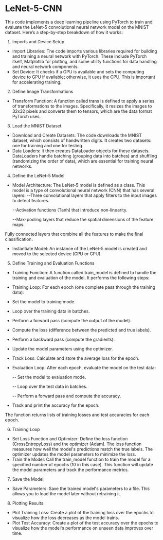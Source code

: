 # LeNet-5-CNN
This code implements a deep learning pipeline using PyTorch to train and evaluate the LeNet-5 convolutional neural network model on the MNIST dataset. Here’s a step-by-step breakdown of how it works:

1. Imports and Device Setup
- Import Libraries: The code imports various libraries required for building and training a neural network with PyTorch. These include PyTorch itself, Matplotlib for plotting, and some utility functions for data handling and neural network components.
- Set Device: It checks if a GPU is available and sets the computing device to GPU if available; otherwise, it uses the CPU. This is important for accelerating training.

2. Define Image Transformations
- Transform Function: A function called trans is defined to apply a series of transformations to the images. Specifically, it resizes the images to 32x32 pixels and converts them to tensors, which are the data format PyTorch uses.
  
3. Load the MNIST Dataset
- Download and Create Datasets: The code downloads the MNIST dataset, which consists of handwritten digits. It creates two datasets: one for training and one for testing.
- Data Loaders: It then creates DataLoader objects for these datasets. DataLoaders handle batching (grouping data into batches) and shuffling (randomizing the order of data), which are essential for training neural networks.
  
4. Define the LeNet-5 Model
- Model Architecture: The LeNet-5 model is defined as a class. This model is a type of convolutional neural network (CNN) that has several layers:
   --Three convolutional layers that apply filters to the input images to detect features.
  
   --Activation functions (Tanh) that introduce non-linearity.

   --Max-pooling layers that reduce the spatial dimensions of the feature maps.

Fully connected layers that combine all the features to make the final classification.

- Instantiate Model: An instance of the LeNet-5 model is created and moved to the selected device (CPU or GPU).

5. Define Training and Evaluation Functions
- Training Function: A function called train_model is defined to handle the training and evaluation of the model. It performs the following steps:
- Training Loop: For each epoch (one complete pass through the training data):
- Set the model to training mode.
- Loop over the training data in batches.
- Perform a forward pass (compute the output of the model).
- Compute the loss (difference between the predicted and true labels).
- Perform a backward pass (compute the gradients).
- Update the model parameters using the optimizer.
- Track Loss: Calculate and store the average loss for the epoch.
- Evaluation Loop: After each epoch, evaluate the model on the test data:
  
   -- Set the model to evaluation mode.
  
   -- Loop over the test data in batches.
  
   -- Perform a forward pass and compute the accuracy.
  
- Track and print the accuracy for the epoch.
  
The function returns lists of training losses and test accuracies for each epoch.

6. Training Loop
- Set Loss Function and Optimizer: Define the loss function (CrossEntropyLoss) and the optimizer (Adam). The loss function measures how well the model's predictions match the true labels. The optimizer updates the model parameters to minimize the loss.
- Train the Model: Call the train_model function to train the model for a specified number of epochs (10 in this case). This function will update the model parameters and track the performance metrics.
  
7. Save the Model
- Save Parameters: Save the trained model's parameters to a file. This allows you to load the model later without retraining it.
8. Plotting Results
- Plot Training Loss: Create a plot of the training loss over the epochs to visualize how the loss decreases as the model trains.
- Plot Test Accuracy: Create a plot of the test accuracy over the epochs to visualize how the model's performance on unseen data improves over time.
